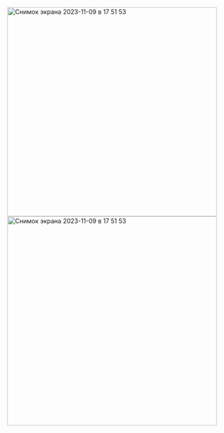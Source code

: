 
<img width="480" alt="Снимок экрана 2023-11-09 в 17 51 53" src="https://github.com/MriiKolya/testProject/assets/115868054/f70629b6-17be-42a8-9a88-2d82aa14e8e9">


<img width="480" alt="Снимок экрана 2023-11-09 в 17 51 53" src="https://github.com/MriiKolya/testProject/assets/115868054/78361921-e4cd-4b87-bc04-37dcde026bf0">
